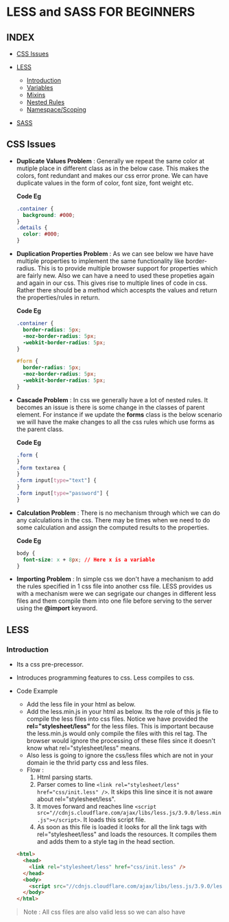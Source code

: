 # LESS and SASS FOR BEGINNERS

## INDEX

- [CSS Issues](#cssissues)
- [LESS](#less)

  - [Introduction](#lessintroduction)
  - [Variables](#variablesinless)
  - [Mixins](#mixinsinless)
  - [Nested Rules](#nestedrulesinless)
  - [Namespace/Scoping](#namespaceinless)

- [SASS](#sass)

<div id="cssissues"/>

## CSS Issues

- **Duplicate Values Problem** : Generally we repeat the same color at mutiple place in different class as in the below case. This makes the colors, font redundant and makes our css error prone. We can have duplicate values in the form of color, font size, font weight etc.

  **Code Eg**

  ```css
  .container {
    background: #000;
  }
  .details {
    color: #000;
  }
  ```

- **Duplication Properties Problem** : As we can see below we have have multiple properties to implement the same functionality like border-radius. This is to provide multiple browser support for properties which are fairly new. Also we can have a need to used these propeties again and again in our css. This gives rise to multiple lines of code in css. Rather there should be a method which accespts the values and return the properties/rules in return.

  **Code Eg**

  ```css
  .container {
    border-radius: 5px;
    -moz-border-radius: 5px;
    -webkit-border-radius: 5px;
  }

  #form {
    border-radius: 5px;
    -moz-border-radius: 5px;
    -webkit-border-radius: 5px;
  }
  ```

- **Cascade Problem** : In css we generally have a lot of nested rules. It becomes an issue is there is some change in the classes of parent element. For instance if we update the **forms** class is the below scenario we will have the make changes to all the css rules which use forms as the parent class.

  **Code Eg**

  ```css
  .form {
  }
  .form textarea {
  }
  .form input[type="text"] {
  }
  .form input[type="password"] {
  }
  ```

- **Calculation Problem** : There is no mechanism through which we can do any calculations in the css. There may be times when we need to do some calculation and assign the computed results to the properties.

  **Code Eg**

  ```css
  body {
    font-size: x + 8px; // Here x is a variable
  }
  ```

- **Importing Problem** : In simple css we don't have a mechanism to add the rules specified in 1 css file into another css file. LESS provides us with a mechanism were we can segrigate our changes in different less files and them compile them into one file before serving to the server using the **@import** keyword.

## LESS

<div id="lessintroduction"/>

### Introduction

- Its a css pre-precessor.
- Introduces programming features to css. Less compiles to css.
- Code Example

  - Add the less file in your html as below.
  - Add the less.min.js in your html as below. Its the role of this js file to compile the less files into css files. Notice we have provided the **rel="stylesheet/less"** for the less files. This is important because the less.min.js would only compile the files with this rel tag. The browser would ignore the processing of these files since it doesn't know what rel="stylesheet/less" means.
  - Also less is going to ignore the css/less files which are not in your domain ie the thrid party css and less files.
  - Flow :
    1. Html parsing starts.
    2. Parser comes to line `<link rel="stylesheet/less" href="css/init.less" />`. It skips this line since it is not aware about rel="stylesheet/less".
    3. It moves forward and reaches line `<script src="//cdnjs.cloudflare.com/ajax/libs/less.js/3.9.0/less.min.js"></script>`. It loads this script file.
    4. As soon as this file is loaded it looks for all the link tags with rel="stylesheet/less" and loads the resources. It compiles them and adds them to a style tag in the head section.

  ```html
  <html>
    <head>
      <link rel="stylesheet/less" href="css/init.less" />
    </head>
    <body>
      <script src="//cdnjs.cloudflare.com/ajax/libs/less.js/3.9.0/less.min.js"></script>
    </body>
  </html>
  ```

> Note : All css files are also valid less so we can also have <link rel="stylesheet/less" href="css/init.css" />
